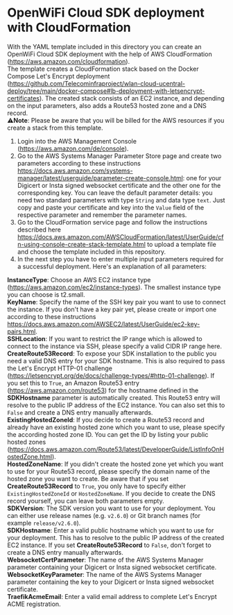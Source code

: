 # OpenWiFi Cloud SDK deployment with CloudFormation
With the YAML template included in this directory you can create an OpenWiFi Cloud SDK deployment with the help of AWS CloudFormation (https://aws.amazon.com/cloudformation).  
The template creates a CloudFormation stack based on the Docker Compose Let's Encrypt deployment (https://github.com/Telecominfraproject/wlan-cloud-ucentral-deploy/tree/main/docker-compose#lb-deployment-with-letsencrypt-certificates). The created stack consists of an EC2 instance, and depending on the input parameters, also adds a Route53 hosted zone and a DNS record.  
⚠️**Note**: Please be aware that you will be billed for the AWS resources if you create a stack from this template.
1. Login into the AWS Management Console (https://aws.amazon.com/de/console).
2. Go to the AWS Systems Manager Parameter Store page and create two parameters according to these instructions https://docs.aws.amazon.com/systems-manager/latest/userguide/parameter-create-console.html: one for your Digicert or Insta signed websocket certificate and the other one for the corresponding key. You can leave the default parameter details: you need two standard parameters with type `String` and data type `text`. Just copy and paste your certificate and key into the `Value` field of the respective parameter and remember the parameter names.
3. Go to the CloudFormation service page and follow the instructions described here https://docs.aws.amazon.com/AWSCloudFormation/latest/UserGuide/cfn-using-console-create-stack-template.html to upload a template file and choose the template included in this repository.
4. In the next step you have to enter multiple input parameters required for a successful deployment. Here's an explanation of all parameters:

**InstanceType**: Choose an AWS EC2 instance type (https://aws.amazon.com/ec2/instance-types). The smallest instance type you can choose is t2.small.  
**KeyName**: Specify the name of the SSH key pair you want to use to connect the instance. If you don't have a key pair yet, please create or import one according to these instructions https://docs.aws.amazon.com/AWSEC2/latest/UserGuide/ec2-key-pairs.html.  
**SSHLocation**: If you want to restrict the IP range which is allowed to connect to the instance via SSH, please specify a valid CIDR IP range here.  
**CreateRoute53Record**: To expose your SDK installation to the public you need a valid DNS entry for your SDK hostname. This is also required to pass the Let's Encrypt HTTP-01 challenge (https://letsencrypt.org/de/docs/challenge-types/#http-01-challenge). If you set this to `True`, an Amazon Route53 entry (https://aws.amazon.com/route53) for the hostname defined in the **SDKHostname** parameter is automatically created. This Route53 entry will resolve to the public IP address of the EC2 instance. You can also set this to `False` and create a DNS entry manually afterwards.  
**ExistingHostedZoneId**: If you decide to create a Route53 record and already have an existing hosted zone which you want to use, please specify the according hosted zone ID. You can get the ID by listing your public hosted zones (https://docs.aws.amazon.com/Route53/latest/DeveloperGuide/ListInfoOnHostedZone.html).  
**HostedZoneName**: If you didn't create the hosted zone yet which you want to use for your Route53 record, please specify the domain name of the hosted zone you want to create. Be aware that if you set **CreateRoute53Record** to `True`, you only have to specify either `ExistingHostedZoneId` or `HostedZoneName`. If you decide to create the DNS record yourself, you can leave both parameters empty.  
**SDKVersion**: The SDK version you want to use for your deployment. You can either use release names (e.g. `v2.6.0`) or Git branch names (for example `release/v2.6.0`).  
**SDKHostname**: Enter a valid public hostname which you want to use for your deployment. This has to resolve to the public IP address of the created EC2 instance. If you set **CreateRoute53Record** to `False`, don't forget to create a DNS entry manually afterwards.  
**WebsocketCertParameter**: The name of the AWS Systems Manager parameter containing your Digicert or Insta signed websocket certificate.  
**WebsocketKeyParameter**: The name of the AWS Systems Manager parameter containing the key to your Digicert or Insta signed websocket certificate.  
**TraefikAcmeEmail**: Enter a valid email address to complete Let's Encrypt ACME registration.  
